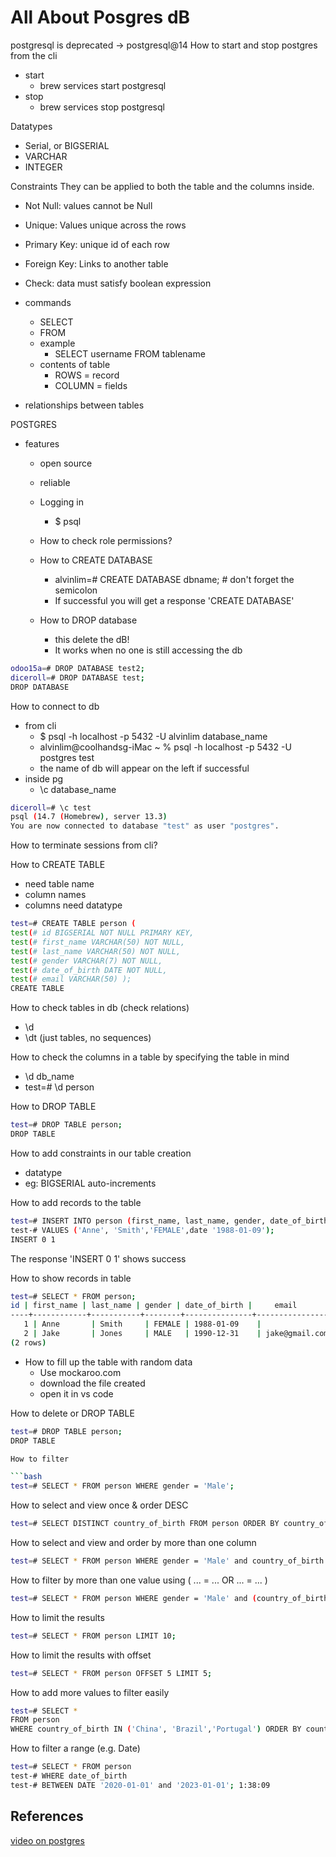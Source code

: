 # All About Posgres dB

postgresql is deprecated -> postgresql@14
How to start and stop postgres from the cli

- start
  - brew services start postgresql
- stop
  - brew services stop postgresql

Datatypes

- Serial, or BIGSERIAL
- VARCHAR
- INTEGER

Constraints
They can be applied to both the table and the columns inside.

- Not Null: values cannot be Null
- Unique: Values unique across the rows
- Primary Key: unique id of each row
- Foreign Key: Links to another table
- Check: data must satisfy boolean expression

- commands
  - SELECT
  - FROM
  - example
    - SELECT username FROM tablename
  - contents of table
    - ROWS = record
    - COLUMN = fields
- relationships between tables

POSTGRES

- features
  - open source
  - reliable
  - Logging in
    - $ psql
  
  - How to check role permissions?

  - How to CREATE DATABASE
    - alvinlim=# CREATE DATABASE dbname; # don't forget the semicolon
    - If successful you will get a response 'CREATE DATABASE'
  - How to DROP database
    - this delete the dB!
    - It works when no one is still accessing the db
  
```bash
odoo15a=# DROP DATABASE test2;
diceroll=# DROP DATABASE test;
DROP DATABASE
```

How to connect to db

- from cli
  - $ psql -h localhost -p 5432 -U alvinlim database_name
  - alvinlim@coolhandsg-iMac ~ % psql -h localhost -p 5432 -U postgres test
  - the name of db will appear on the left if successful
- inside pg
  - \c database_name

```bash
diceroll=# \c test
psql (14.7 (Homebrew), server 13.3)
You are now connected to database "test" as user "postgres".
```

How to terminate sessions from cli?

How to CREATE TABLE

- need table name
- column names
- columns need datatype
  
```bash
test=# CREATE TABLE person (
test(# id BIGSERIAL NOT NULL PRIMARY KEY,
test(# first_name VARCHAR(50) NOT NULL,
test(# last_name VARCHAR(50) NOT NULL,
test(# gender VARCHAR(7) NOT NULL,
test(# date_of_birth DATE NOT NULL,
test(# email VARCHAR(50) );
CREATE TABLE
```

How to check tables in db (check relations)

- \d
- \dt (just tables, no sequences)

How to check the columns in a table by specifying the table in mind

- \d db_name
- test=# \d person

How to DROP TABLE

```bash
test=# DROP TABLE person;
DROP TABLE
```

How to add constraints in our table creation

- datatype
- eg: BIGSERIAL auto-increments

How to add records to the table

  ```bash
test=# INSERT INTO person (first_name, last_name, gender, date_of_birth)
test-# VALUES ('Anne', 'Smith','FEMALE',date '1988-01-09');
INSERT 0 1
```

The response 'INSERT 0 1' shows success

How to show records in table

```bash
test=# SELECT * FROM person;
id | first_name | last_name | gender | date_of_birth |     email      
----+------------+-----------+--------+---------------+----------------
   1 | Anne       | Smith     | FEMALE | 1988-01-09    | 
   2 | Jake       | Jones     | MALE   | 1990-12-31    | jake@gmail.com
(2 rows)
```

- How to fill up the table with random data
  - Use mockaroo.com
  - download the file created
  - open it in vs code

How to delete or DROP TABLE

```bash
test=# DROP TABLE person;
DROP TABLE

How to filter

```bash
test=# SELECT * FROM person WHERE gender = 'Male';
```

How to select and view once & order DESC

```bash
test=# SELECT DISTINCT country_of_birth FROM person ORDER BY country_of_birth DESC;
```

How to select and view and order by more than one column

```bash
test=# SELECT * FROM person WHERE gender = 'Male' and country_of_birth ='Poland';
```

How to filter by more than one value using ( ... = ... OR ... = ... )

```bash
test=# SELECT * FROM person WHERE gender = 'Male' and (country_of_birth = 'Poland' OR country_of_birth ='China');
```

How to limit the results

```bash
test=# SELECT * FROM person LIMIT 10;
```

How to limit the results with offset

```bash
test=# SELECT * FROM person OFFSET 5 LIMIT 5;
```

How to add more values to filter easily

```bash
test=# SELECT * 
FROM person
WHERE country_of_birth IN ('China', 'Brazil','Portugal') ORDER BY country_of_birth;
```

How to filter a range (e.g. Date)

```bash
test=# SELECT * FROM person
test-# WHERE date_of_birth
test-# BETWEEN DATE '2020-01-01' and '2023-01-01'; 1:38:09
```

## References

[video on postgres](https://www.youtube.com/watch?v=Q8iYj2ypWss)